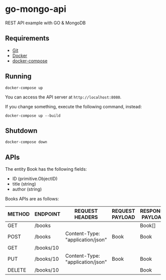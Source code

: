 # go-mongo-api
REST API example with GO & MongoDB

## Requirements

- [Git](https://git-scm.com/)
- [Docker](https://www.docker.com/)
- [docker-compose](https://docs.docker.com/compose/)

## Running

```
docker-compose up
```

You can access the API server at `http://localhost:8080`.

If you change something, execute the following command, instead:

```
docker-compose up --build
```

## Shutdown

```
docker-compose down
```

## APIs

The entity Book has the following fields:

- ID (primitive.ObjectID)
- title (string)
- author (string)

Books APIs are as follows:

|METHOD|ENDPOINT|REQUEST HEADERS|REQUEST PAYLOAD|RESPONSE PAYLOAD|
|------|---|---------------|---------------|----------------|
|GET|/books| | |Book[]|
|POST|/books|Content-Type: "application/json"|Book|Book|
|GET|/books/10 | | | |Book|
|PUT|/books/10 |Content-Type: "application/json"|Book|Book|
|DELETE|/books/10 | | |Book| 